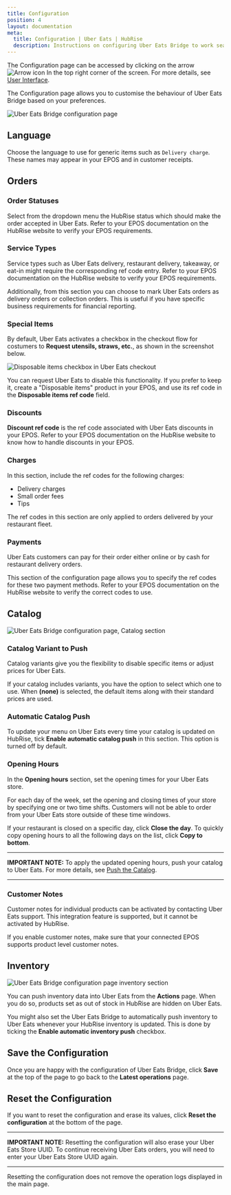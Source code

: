 ```yaml
---
title: Configuration
position: 4
layout: documentation
meta:
  title: Configuration | Uber Eats | HubRise
  description: Instructions on configuring Uber Eats Bridge to work seamlessly with Uber Eats and your EPOS or other apps connected to HubRise. Configuration is simple.
---
```


The Configuration page can be accessed by clicking on the arrow <InlineImage width="20" height="20">![Arrow icon](../images/arrow-icon.jpg)</InlineImage> In the top right corner of the screen. For more details, see [User Interface](/apps/uber-eats/user-interface).

The Configuration page allows you to customise the behaviour of Uber Eats Bridge based on your preferences.

![Uber Eats Bridge configuration page](../images/010-en-2x-configuration-page-cropped.png)

## Language

Choose the language to use for generic items such as `Delivery charge`. These names may appear in your EPOS and in customer receipts.

## Orders

### Order Statuses

Select from the dropdown menu the HubRise status which should make the order accepted in Uber Eats. Refer to your EPOS documentation on the HubRise website to verify your EPOS requirements.

### Service Types

Service types such as Uber Eats delivery, restaurant delivery, takeaway, or eat-in might require the corresponding ref code entry. Refer to your EPOS documentation on the HubRise website to verify your EPOS requirements.

Additionally, from this section you can choose to mark Uber Eats orders as delivery orders or collection orders.
This is useful if you have specific business requirements for financial reporting.

### Special Items

By default, Uber Eats activates a checkbox in the checkout flow for costumers to **Request utensils, straws, etc.**, as shown in the screenshot below.

![Disposable items checkbox in Uber Eats checkout](../images/009-en-disposable-items.png)

You can request Uber Eats to disable this functionality. If you prefer to keep it, create a "Disposable items" product in your EPOS, and use its ref code in the **Disposable items ref code** field.

### Discounts

**Discount ref code** is the ref code associated with Uber Eats discounts in your EPOS. Refer to your EPOS documentation on the HubRise website to know how to handle discounts in your EPOS.

### Charges

In this section, include the ref codes for the following charges:

- Delivery charges
- Small order fees
- Tips

The ref codes in this section are only applied to orders delivered by your restaurant fleet.

### Payments

Uber Eats customers can pay for their order either online or by cash for restaurant delivery orders.

This section of the configuration page allows you to specify the ref codes for these two payment methods. Refer to your EPOS documentation on the HubRise website to verify the correct codes to use.

## Catalog

![Uber Eats Bridge configuration page, Catalog section](../images/011-en-2x-configuration-page-menu.png)

### Catalog Variant to Push

Catalog variants give you the flexibility to disable specific items or adjust prices for Uber Eats.

If your catalog includes variants, you have the option to select which one to use. When **(none)** is selected, the default items along with their standard prices are used.

### Automatic Catalog Push

To update your menu on Uber Eats every time your catalog is updated on HubRise, tick **Enable automatic catalog push** in this section. This option is turned off by default.

### Opening Hours

In the **Opening hours** section, set the opening times for your Uber Eats store.

For each day of the week, set the opening and closing times of your store by specifying one or two time shifts. Customers will not be able to order from your Uber Eats store outside of these time windows.

If your restaurant is closed on a specific day, click **Close the day**.
To quickly copy opening hours to all the following days on the list, click **Copy to bottom**.

---

**IMPORTANT NOTE:** To apply the updated opening hours, push your catalog to Uber Eats. For more details, see [Push the Catalog](/apps/uber-eats/push-catalog).

---

### Customer Notes

Customer notes for individual products can be activated by contacting Uber Eats support. This integration feature is supported, but it cannot be activated by HubRise. 

If you enable customer notes, make sure that your connected EPOS supports product level customer notes.


## Inventory

![Uber Eats Bridge configuration page inventory section](../images/023-en-2x-configuration-page-inventory.png)

You can push inventory data into Uber Eats from the **Actions** page. When you do so, products set as out of stock in HubRise are hidden on Uber Eats.

You might also set the Uber Eats Bridge to automatically push inventory to Uber Eats whenever your HubRise inventory is updated. This is done by ticking the **Enable automatic inventory push** checkbox.

## Save the Configuration

Once you are happy with the configuration of Uber Eats Bridge, click **Save** at the top of the page to go back to the **Latest operations** page.

## Reset the Configuration

If you want to reset the configuration and erase its values, click **Reset the configuration** at the bottom of the page.

---

**IMPORTANT NOTE:** Resetting the configuration will also erase your Uber Eats Store UUID. To continue receiving Uber Eats orders, you will need to enter your Uber Eats Store UUID again.

---

Resetting the configuration does not remove the operation logs displayed in the main page.
